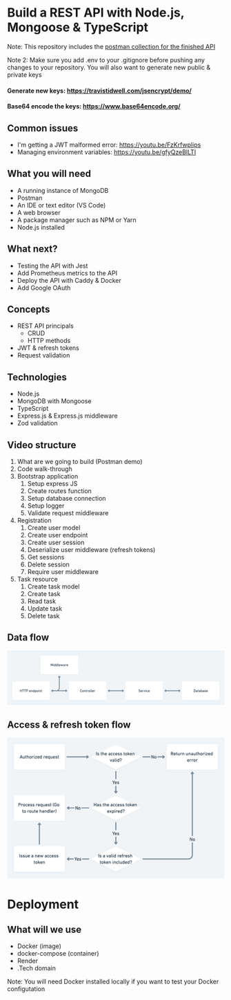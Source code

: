 # Build a REST API with Node.js, Mongoose & TypeScript

Note: This repository includes the [postman collection for the finished API](postman_collection.json)

Note 2: Make sure you add .env to your .gitignore before pushing any changes to your repository. You will also want to generate new public & private keys

#### Generate new keys: https://travistidwell.com/jsencrypt/demo/

#### Base64 encode the keys: https://www.base64encode.org/

## Common issues

* I'm getting a JWT malformed error: https://youtu.be/FzKrfwplips
* Managing environment variables: https://youtu.be/gfyQzeBlLTI

## What you will need

* A running instance of MongoDB
* Postman
* An IDE or text editor (VS Code)
* A web browser
* A package manager such as NPM or Yarn
* Node.js installed

## What next?

* Testing the API with Jest
* Add Prometheus metrics to the API
* Deploy the API with Caddy & Docker
* Add Google OAuth

## Concepts

* REST API principals
  * CRUD
  * HTTP methods
* JWT & refresh tokens
* Request validation

## Technologies

* Node.js
* MongoDB with Mongoose
* TypeScript
* Express.js & Express.js middleware
* Zod validation

## Video structure

1. What are we going to build (Postman demo)
2. Code walk-through
3. Bootstrap application
   1. Setup express JS
   2. Create routes function
   3. Setup database connection
   4. Setup logger
   5. Validate request middleware
4. Registration
   1. Create user model
   2. Create user endpoint
   3. Create user session
   4. Deserialize user middleware (refresh tokens)
   5. Get sessions
   6. Delete session
   7. Require user middleware
5. Task resource
   1. Create task model
   2. Create task
   3. Read task
   4. Update task
   5. Delete task

## Data flow

![](./diagrams/data-flow.png)

## Access & refresh token flow

![](./diagrams/refresh-token-flow.png)

# Deployment

## What will we use

* Docker (image)
* docker-compose (container)
* Render
* .Tech domain

Note: You will need Docker installed locally if you want to test your Docker configutation
